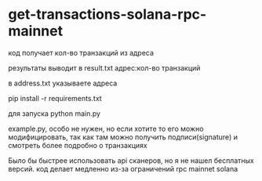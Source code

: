 # get-transactions-solana-rpc-mainnet
 код получает кол-во транзакций из адреса
 
 результаты выводит в result.txt адрес:кол-во транзакций
 
 в address.txt указываете адреса

 pip install -r requirements.txt

для запуска
 python main.py

 
 
 example.py, особо не нужен, но если хотите то его можно модифицировать, так как там можно получить подписи(signature) и смотреть более подробно о транзакциях
 
 
 Было бы быстрее использовать api сканеров, но я не нашел бесплатных версий. код делает медленно из-за ограничений rpc mainnet solana
